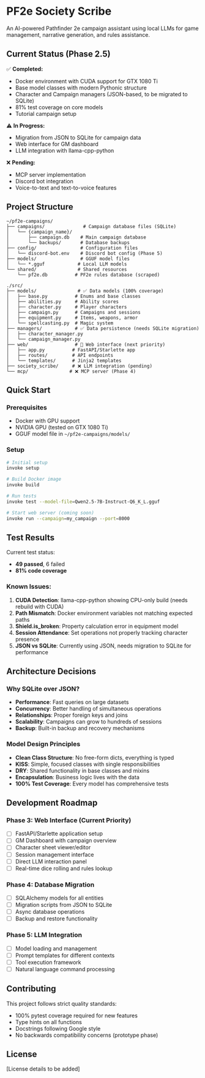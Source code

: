 # PF2e Society Scribe

An AI-powered Pathfinder 2e campaign assistant using local LLMs for game management, narrative generation, and rules assistance.

## Current Status (Phase 2.5)

✅ **Completed:**
- Docker environment with CUDA support for GTX 1080 Ti
- Base model classes with modern Pythonic structure
- Character and Campaign managers (JSON-based, to be migrated to SQLite)
- 81% test coverage on core models
- Tutorial campaign setup

⚠️ **In Progress:**
- Migration from JSON to SQLite for campaign data
- Web interface for GM dashboard
- LLM integration with llama-cpp-python

❌ **Pending:**
- MCP server implementation
- Discord bot integration
- Voice-to-text and text-to-voice features

## Project Structure

```
~/pf2e-campaigns/
├── campaigns/              # Campaign database files (SQLite)
│   └── {campaign_name}/
│       ├── campaign.db    # Main campaign database
│       └── backups/       # Database backups
├── config/                # Configuration files
│   └── discord-bot.env    # Discord bot config (Phase 5)
├── models/                # GGUF model files
│   └── *.gguf            # Local LLM models
└── shared/               # Shared resources
    └── pf2e.db          # PF2e rules database (scraped)

./src/
├── models/               # ✅ Data models (100% coverage)
│   ├── base.py          # Enums and base classes
│   ├── abilities.py     # Ability scores
│   ├── character.py     # Player characters
│   ├── campaign.py      # Campaigns and sessions
│   ├── equipment.py     # Items, weapons, armor
│   └── spellcasting.py  # Magic system
├── managers/            # ✅ Data persistence (needs SQLite migration)
│   ├── character_manager.py
│   └── campaign_manager.py
├── web/                 # 🚧 Web interface (next priority)
│   ├── app.py          # FastAPI/Starlette app
│   ├── routes/         # API endpoints
│   └── templates/      # Jinja2 templates
├── society_scribe/     # ❌ LLM integration (pending)
└── mcp/               # ❌ MCP server (Phase 4)
```

## Quick Start

### Prerequisites
- Docker with GPU support
- NVIDIA GPU (tested on GTX 1080 Ti)
- GGUF model file in `~/pf2e-campaigns/models/`

### Setup
```bash
# Initial setup
invoke setup

# Build Docker image
invoke build

# Run tests
invoke test --model-file=Qwen2.5-7B-Instruct-Q6_K_L.gguf

# Start web server (coming soon)
invoke run --campaign=my_campaign --port=8000
```

## Test Results

Current test status:
- **49 passed**, 6 failed
- **81% code coverage**

### Known Issues:
1. **CUDA Detection**: llama-cpp-python showing CPU-only build (needs rebuild with CUDA)
2. **Path Mismatch**: Docker environment variables not matching expected paths
3. **Shield.is_broken**: Property calculation error in equipment model
4. **Session Attendance**: Set operations not properly tracking character presence
5. **JSON vs SQLite**: Currently using JSON, needs migration to SQLite for performance

## Architecture Decisions

### Why SQLite over JSON?
- **Performance**: Fast queries on large datasets
- **Concurrency**: Better handling of simultaneous operations
- **Relationships**: Proper foreign keys and joins
- **Scalability**: Campaigns can grow to hundreds of sessions
- **Backup**: Built-in backup and recovery mechanisms

### Model Design Principles
- **Clean Class Structure**: No free-form dicts, everything is typed
- **KISS**: Simple, focused classes with single responsibilities
- **DRY**: Shared functionality in base classes and mixins
- **Encapsulation**: Business logic lives with the data
- **100% Test Coverage**: Every model has comprehensive tests

## Development Roadmap

### Phase 3: Web Interface (Current Priority)
- [ ] FastAPI/Starlette application setup
- [ ] GM Dashboard with campaign overview
- [ ] Character sheet viewer/editor
- [ ] Session management interface
- [ ] Direct LLM interaction panel
- [ ] Real-time dice rolling and rules lookup

### Phase 4: Database Migration
- [ ] SQLAlchemy models for all entities
- [ ] Migration scripts from JSON to SQLite
- [ ] Async database operations
- [ ] Backup and restore functionality

### Phase 5: LLM Integration
- [ ] Model loading and management
- [ ] Prompt templates for different contexts
- [ ] Tool execution framework
- [ ] Natural language command processing

## Contributing

This project follows strict quality standards:
- 100% pytest coverage required for new features
- Type hints on all functions
- Docstrings following Google style
- No backwards compatibility concerns (prototype phase)

## License

[License details to be added]